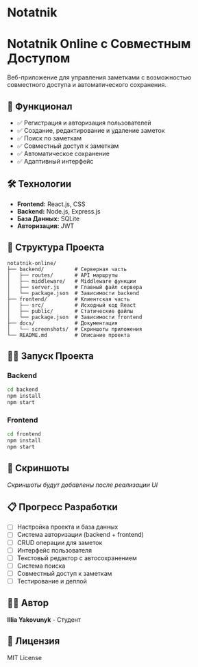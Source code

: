 # Notatnik 
# Notatnik Online с Совместным Доступом

Веб-приложение для управления заметками с возможностью совместного доступа и автоматического сохранения.

## 🚀 Функционал
- ✅ Регистрация и авторизация пользователей
- ✅ Создание, редактирование и удаление заметок
- ✅ Поиск по заметкам
- ✅ Совместный доступ к заметкам
- ✅ Автоматическое сохранение
- ✅ Адаптивный интерфейс

## 🛠 Технологии
- **Frontend:** React.js, CSS
- **Backend:** Node.js, Express.js
- **База Данных:** SQLite
- **Авторизация:** JWT

## 📁 Структура Проекта
```
notatnik-online/
├── backend/          # Серверная часть
│   ├── routes/       # API маршруты
│   ├── middleware/   # Middleware функции
│   ├── server.js     # Главный файл сервера
│   └── package.json  # Зависимости backend
├── frontend/         # Клиентская часть
│   ├── src/          # Исходный код React
│   ├── public/       # Статические файлы
│   └── package.json  # Зависимости frontend
├── docs/             # Документация
│   └── screenshots/  # Скриншоты приложения
└── README.md         # Описание проекта
```

## 🏃‍♂️ Запуск Проекта

### Backend
```bash
cd backend
npm install
npm start
```

### Frontend
```bash
cd frontend
npm install
npm start
```

## 📸 Скриншоты
_Скриншоты будут добавлены после реализации UI_

## 📋 Прогресс Разработки
- [ ] Настройка проекта и база данных
- [ ] Система авторизации (backend + frontend)
- [ ] CRUD операции для заметок
- [ ] Интерфейс пользователя
- [ ] Текстовый редактор с автосохранением
- [ ] Система поиска
- [ ] Совместный доступ к заметкам
- [ ] Тестирование и деплой

## 👨‍💻 Автор
**Illia Yakovunyk** - Студент

## 📄 Лицензия
MIT License
